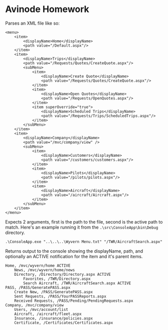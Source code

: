 # Avinode Homework

Parses an XML file like so:

```
<menu>
	<item>
		<displayName>Home</displayName>
		<path value="/Default.aspx"/>
	</item>
	<item>
		<displayName>Trips</displayName>
		<path value="/Requests/Quotes/CreateQuote.aspx"/>
		<subMenu>
			<item>
				<displayName>Create Quote</displayName>
				<path value="/Requests/Quotes/CreateQuote.aspx"/>
			</item>
			<item>
				<displayName>Open Quotes</displayName>
				<path value="/Requests/OpenQuotes.aspx"/>
			</item>
			<item superOverride="true">
				<displayName>Scheduled Trips</displayName>
				<path value="/Requests/Trips/ScheduledTrips.aspx"/>
			</item>
		</subMenu>
	</item>
	<item>
		<displayName>Company</displayName>
		<path value="/mvc/company/view" />
		<subMenu>
			<item>
				<displayName>Customers</displayName>
				<path value="/customers/customers.aspx"/>
			</item>
			<item>
				<displayName>Pilots</displayName>
				<path value="/pilots/pilots.aspx"/>
			</item>
			<item>
				<displayName>Aircraft</displayName>
				<path value="/aircraft/Aircraft.aspx"/>
			</item>
		</subMenu>
	</item>
</menu> 
```

Expects 2 arguments, first is the path to the file, second is the active path to match.  Here's an example running it from the `.\src\ConsoleApp\bin\Debug` directory.

```
.\ConsoleApp.exe "..\..\..\Wyvern Menu.txt" "/TWR/AircraftSearch.aspx"
```

Returns output to the console showing the displayName, path, and optionally an ACTIVE notification for the item and it's parent items.

```
Home, /mvc/wyvern/home ACTIVE
    News, /mvc/wyvern/home/news
    Directory, /Directory/Directory.aspx ACTIVE
        Favorites, /TWR/Directory.aspx
        Search Aircraft, /TWR/AircraftSearch.aspx ACTIVE
PASS, /PASS/GeneratePASS.aspx
    Create New, /PASS/GeneratePASS.aspx
    Sent Requests, /PASS/YourPASSReports.aspx
    Received Requests, /PASS/Pending/PendingRequests.aspx
Company, /mvc/company/view
    Users, /mvc/account/list
    Aircraft, /aircraft/fleet.aspx
    Insurance, /insurance/policies.aspx
    Certificate, /Certificates/Certificates.aspx
```